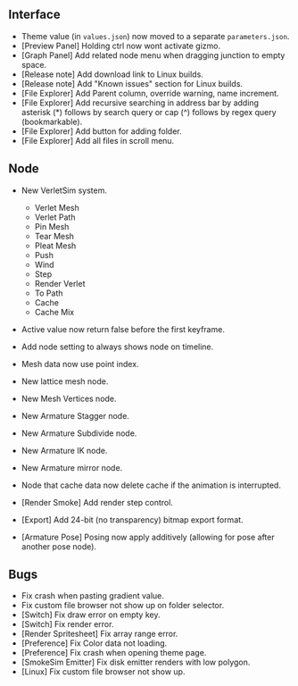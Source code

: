 ## Interface
- Theme value (in `values.json`) now moved to a separate `parameters.json`.
- [Preview Panel] Holding ctrl now wont activate gizmo.
- [Graph Panel] Add related node menu when dragging junction to empty space.
- [Release note] Add download link to Linux builds.
- [Release note] Add "Known issues" section for Linux builds.
- [File Explorer] Add Parent column, override warning, name increment.
- [File Explorer] Add recursive searching in address bar by adding asterisk (*) follows by search query or cap (^) follows by regex query (bookmarkable).
- [File Explorer] Add button for adding folder.
- [File Explorer] Add all files in scroll menu.

## Node
- New VerletSim system.
  - Verlet Mesh
  - Verlet Path
  - Pin Mesh
  - Tear Mesh
  - Pleat Mesh
  - Push
  - Wind
  - Step
  - Render Verlet
  - To Path
  - Cache
  - Cache Mix

- Active value now return false before the first keyframe.
- Add node setting to always shows node on timeline.
- Mesh data now use point index.
- New lattice mesh node.
- New Mesh Vertices node.
- New Armature Stagger node.
- New Armature Subdivide node.
- New Armature IK node.
- New Armature mirror node.



- Node that cache data now delete cache if the animation is interrupted.
- [Render Smoke] Add render step control.
- [Export] Add 24-bit (no transparency) bitmap export format.
- [Armature Pose] Posing now apply additively (allowing for pose after another pose node).

## Bugs
- Fix crash when pasting gradient value.
- Fix custom file browser not show up on folder selector.
- [Switch] Fix draw error on empty key.
- [Switch] Fix render error.
- [Render Spritesheet] Fix array range error.
- [Preference] Fix Color data not loading.
- [Preference] Fix crash when opening theme page.
- [SmokeSim Emitter] Fix disk emitter renders with low polygon. 
- [Linux] Fix custom file browser not show up.